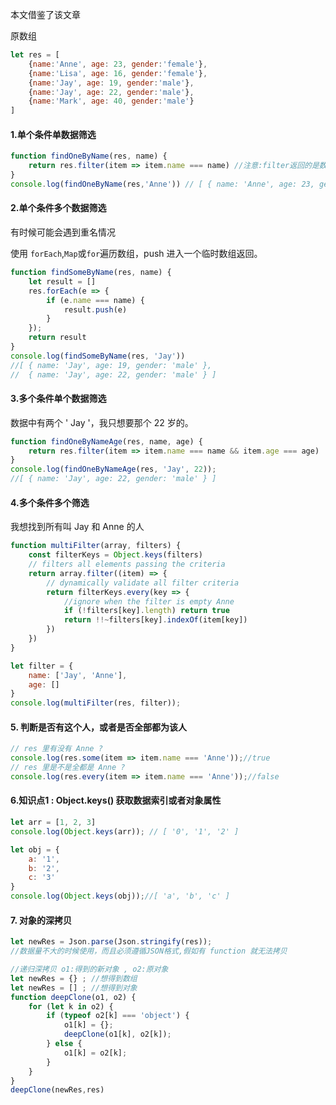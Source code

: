 本文借鉴了该文章 

[链接]: https://juejin.im/post/5bc44a71e51d450e935caa11

原数组

```javascript
let res = [
    {name:'Anne', age: 23, gender:'female'},
    {name:'Lisa', age: 16, gender:'female'},
    {name:'Jay', age: 19, gender:'male'},
    {name:'Jay', age: 22, gender:'male'},
    {name:'Mark', age: 40, gender:'male'}
]
```

#### 1.单个条件单数据筛选

```javascript
function findOneByName(res, name) {
    return res.filter(item => item.name === name) //注意:filter返回的是数组
}
console.log(findOneByName(res,'Anne')) // [ { name: 'Anne', age: 23, gender: 'female' } ]
```

#### 2.单个条件多个数据筛选

有时候可能会遇到重名情况

使用 `forEach`,`Map`或`for`遍历数组，push 进入一个临时数组返回。 

```javascript
function findSomeByName(res, name) {
    let result = []
    res.forEach(e => {
        if (e.name === name) {
            result.push(e)
        }
    });
    return result
}
console.log(findSomeByName(res, 'Jay')) 
//[ { name: 'Jay', age: 19, gender: 'male' },
//  { name: 'Jay', age: 22, gender: 'male' } ]
```

#### 3.多个条件单个数据筛选

数据中有两个 ' Jay '，我只想要那个 22 岁的。

```javascript
function findOneByNameAge(res, name, age) {
    return res.filter(item => item.name === name && item.age === age)
}
console.log(findOneByNameAge(res, 'Jay', 22));
//[ { name: 'Jay', age: 22, gender: 'male' } ]
```

#### 4.多个条件多个筛选

我想找到所有叫 Jay 和  Anne 的人

```javascript
function multiFilter(array, filters) {
    const filterKeys = Object.keys(filters)
    // filters all elements passing the criteria
    return array.filter((item) => {
        // dynamically validate all filter criteria
        return filterKeys.every(key => {
            //ignore when the filter is empty Anne
            if (!filters[key].length) return true
            return !!~filters[key].indexOf(item[key])
        })
    })
}

let filter = {
    name: ['Jay', 'Anne'],
    age: []
}
console.log(multiFilter(res, filter));
```

#### 5. 判断是否有这个人，或者是否全部都为该人

```javascript
// res 里有没有 Anne ?
console.log(res.some(item => item.name === 'Anne'));//true
// res 里是不是全都是 Anne ?
console.log(res.every(item => item.name === 'Anne'));//false
```

#### 6.知识点1 : Object.keys() 获取数据索引或者对象属性

```javascript
let arr = [1, 2, 3]
console.log(Object.keys(arr)); // [ '0', '1', '2' ]

let obj = {
    a: '1',
    b: '2',
    c: '3'
}
console.log(Object.keys(obj));//[ 'a', 'b', 'c' ]
```

#### 7. 对象的深拷贝

```javascript
let newRes = Json.parse(Json.stringify(res)); 
//数据量不大的时候使用，而且必须遵循JSON格式,假如有 function 就无法拷贝

//递归深拷贝 o1:得到的新对象 , o2:原对象
let newRes = {} ; //想得到数组
let newRes = [] ; //想得到对象
function deepClone(o1, o2) {
    for (let k in o2) {
        if (typeof o2[k] === 'object') {
            o1[k] = {};
            deepClone(o1[k], o2[k]);
        } else {
            o1[k] = o2[k];
        }
    }
}
deepClone(newRes,res)
```

